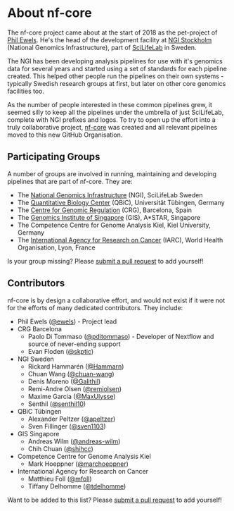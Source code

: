 # About nf-core
The nf-core project came about at the start of 2018 as the pet-project of [Phil Ewels](http://phil.ewels.co.uk/). He's the head of the development facility at [NGI Stockholm](https://ngisweden.scilifelab.se/) (National Genomics Infrastructure), part of [SciLifeLab](https://www.scilifelab.se/) in Sweden.

The NGI has been developing analysis pipelines for use with it's genomics data for several years and started using a set of standards for each pipeline created. This helped other people run the pipelines on their own systems - typically Swedish research groups at first, but later on other core genomics facilities too.

As the number of people interested in these common pipelines grew, it seemed silly to keep all the pipelines under the umbrella of just SciLifeLab, complete with NGI prefixes and logos. To try to open up the effort into a truly collaborative project, [nf-core](https://github.com/nf-core) was created and all relevant pipelines moved to this new GitHub Organisation.

## Participating Groups
A number of groups are involved in running, maintaining and developing pipelines that are part of nf-core. They are:

* The [National Genomics Infrastructure](https://ngisweden.scilifelab.se/) (NGI), SciLifeLab Sweden
* The [Quantitative Biology Center](qbic.life) (QBiC), Universität Tübingen, Germany
* The [Centre for Genomic Regulation](http://www.crg.eu/) (CRG), Barcelona, Spain
* The [Genomics Institute of Singapore](https://www.a-star.edu.sg/gis) (GIS), A*STAR, Singapore
* The Competence Centre for Genome Analysis Kiel, Kiel University, Germany
* The [International Agency for Research on Cancer](https://www.iarc.fr) (IARC), World Health Organisation, Lyon, France

Is your group missing? Please [submit a pull request](https://github.com/nf-core/nf-core.github.io/blob/master/about.md) to add yourself!

## Contributors
nf-core is by design a collaborative effort, and would not exist if it were not for the efforts of many dedicated contributors. They include:

* Phil Ewels ([@ewels](https://github.com/ewels/)) - Project lead
* CRG Barcelona
    * Paolo Di Tommaso ([@pditommaso](https://github.com/pditommaso)) - Developer of Nextflow and source of never-ending support
    * Evan Floden ([@skptic](https://github.com/skptic))
* NGI Sweden
    * Rickard Hammarén ([@Hammarn](https://github.com/hammarn))
    * Chuan Wang ([@chuan-wang](https://github.com/chuan-wang))
    * Denis Moreno ([@Galithil](https://github.com/Galithil))
    * Remi-Andre Olsen ([@remiolsen](https://github.com/remiolsen))
    * Maxime Garcia ([@MaxUlysse](https://github.com/MaxUlysse))
    * Senthil ([@senthil10](https://github.com/senthil10/))
* QBiC Tübingen
    * Alexander Peltzer ([@apeltzer](https://github.com/apeltzer))
    * Sven Fillinger ([@sven1103](https://github.com/sven1103))
* GIS Singapore
    * Andreas Wilm ([@andreas-wilm](https://github.com/andreas-wilm))
    * Chih Chuan ([@shihcc](https://github.com/shihcc))
* Competence Centre for Genome Analysis Kiel
    * Mark Hoeppner ([@marchoeppner](https://github.com/marchoeppner))
* International Agency for Research on Cancer
    * Matthieu Foll ([@mfoll](https://github.com/mfoll))
    * Tiffany Delhomme ([@tdelhomme](https://github.com/tdelhomme))

Want to be added to this list? Please [submit a pull request](https://github.com/nf-core/nf-core.github.io/blob/master/about.md) to add yourself!
